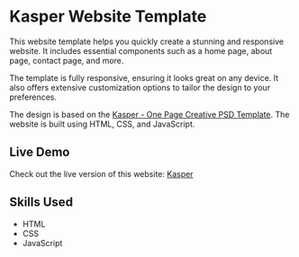 # Kasper Website Template

This website template helps you quickly create a stunning and responsive website. It includes essential components such as a home page, about page, contact page, and more.

The template is fully responsive, ensuring it looks great on any device. It also offers extensive customization options to tailor the design to your preferences.

The design is based on the [Kasper - One Page Creative PSD Template](https://www.graphberry.com/item/kasper-one-page-psd-template). The website is built using HTML, CSS, and JavaScript.

## Live Demo
Check out the live version of this website: [Kasper](https://ahmednasser111.github.io/Kasper-Website-Template/)

## Skills Used
- HTML
- CSS
- JavaScript
